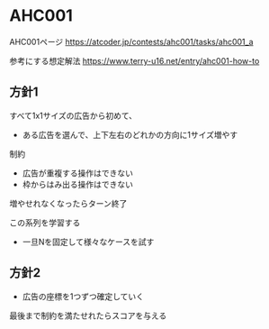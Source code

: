 # AHC001

AHC001ページ
https://atcoder.jp/contests/ahc001/tasks/ahc001_a

参考にする想定解法
https://www.terry-u16.net/entry/ahc001-how-to


## 方針1

すべて1x1サイズの広告から初めて、
- ある広告を選んで、上下左右のどれかの方向に1サイズ増やす

制約
- 広告が重複する操作はできない
- 枠からはみ出る操作はできない

増やせれなくなったらターン終了

この系列を学習する

- 一旦Nを固定して様々なケースを試す

## 方針2

- 広告の座標を1つずつ確定していく

最後まで制約を満たせれたらスコアを与える

